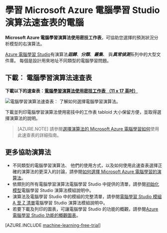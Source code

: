 <properties
    pageTitle="電腦學習演算法速查表 |Microsoft Azure"
    description="可列印的電腦學習演算法速查表可協助您選擇正確的演算法的預測模型 Azure 電腦學習 Studio 中。"
    keywords="演算法速查表，速查表，電腦學習演算法"
    services="machine-learning"
    documentationCenter=""
    authors="brohrer"
    manager="jhubbard"
    editor="cgronlun"/>

<tags
    ms.service="machine-learning"
    ms.workload="data-services"
    ms.tgt_pltfrm="na"
    ms.devlang="na"
    ms.topic="article"
    ms.date="08/09/2016"
    ms.author="brohrer;garye" />


# <a name="machine-learning-algorithm-cheat-sheet-for-microsoft-azure-machine-learning-studio"></a>學習 Microsoft Azure 電腦學習 Studio 演算法速查表的電腦

**Microsoft Azure 電腦學習演算法使用密技工作表**，可協助您選擇的預測狀況分析模型的右演算法。

[Azure 電腦學習 Studio](https://studio.azureml.net/)有演算法***迴歸***、***分類***、***叢集***、 與***異常偵測***系列中的大型文件庫。 每個是設計用來地址不同類型的電腦學習問題。


## <a name="download-machine-learning-algorithm-cheat-sheet"></a>下載︰ 電腦學習演算法速查表

**下載以下的速查表︰[電腦學習演算法使用密技工作表 （11 x 17 英吋）](http://download.microsoft.com/download/A/6/1/A613E11E-8F9C-424A-B99D-65344785C288/microsoft-machine-learning-algorithm-cheat-sheet-v6.pdf)**

![電腦學習演算法速查表︰ 了解如何選擇電腦學習演算法。][cheat-sheet]

[cheat-sheet]: ./media/machine-learning-algorithm-cheat-sheet/machine-learning-algorithm-cheat-sheet-small_v_0_6-01.png

下載並列印電腦學習演算法使用密技中的工作表 tabloid 大小保留方便，並取得選擇演算法的說明。

> [AZURE.NOTE] 請參閱[選擇演算法的 Microsoft Azure 電腦學習如何](machine-learning-algorithm-choice.md)使用此速查表的詳細指南。

## <a name="more-help-with-algorithms"></a>更多協助演算法

* 不同類型的電腦學習演算法、 他們的使用方式，以及如何使用此速查表選擇正確的演算法的更深入的討論，請參閱[如何選擇 Microsoft Azure 電腦學習的演算法](machine-learning-algorithm-choice.md)。
* 依類別的所有電腦學習演算法電腦學習 Studio 中提供的清單，請參閱[初始化模型][initialize-model]電腦學習 Studio 演算法模組說明中。
* 演算法及電腦學習 Studio 中的模組的完整清單，請參閱[電腦學習 Studio 模組 A 至 Z 清單][a-z-list]電腦學習 Studio 演算法模組說明中。
* 若要下載及列印的圖表，可讓電腦學習 Studio 的功能的概觀，請參閱[Azure 電腦學習 Studio 功能的概觀圖表](machine-learning-studio-overview-diagram.md)。


[AZURE.INCLUDE [machine-learning-free-trial](../../includes/machine-learning-free-trial.md)]

<!-- This needs to be updated based on the new Choosing and Algorithm article

## Notes and terminology definitions for the machine learning algorithm cheat sheet

* The suggestions offered in this algorithm cheat sheet are approximate rules-of-thumb. Some can be bent, and some can be flagrantly violated. This is intended to suggest a starting point. Don’t be afraid run a head-to-head competition between several algorithms on your data. There is simply no substitute for understanding the principles of each algorithm and understanding the system that generated your data.

* Every machine learning algorithm has its own style or *inductive bias*. For a specific problem, several algorithms may be appropriate and one algorithm may be a better fit than others. But knowing which will be the best fit beforehand is not always possible. In cases like these, several algorithms are listed together in the cheat sheet. An appropriate strategy would be to try one algorithm, and if the results are not yet satisfactory, try the others. Here’s an example from the [Cortana Intelligence Gallery](http://gallery.cortanaintelligence.com/) of an experiment that tries several algorithms against the same data and compares the results: [Compare Multi-class Classifiers: Letter recognition](http://gallery.cortanaintelligence.com/Details/a635502fc98b402a890efe21cec65b92).

* There are three main categories of machine learning: **supervised learning**, **unsupervised learning**, and **reinforcement learning**.

  * In **supervised learning**, each data point is labeled or associated with a category or value of interest.  An example of a categorical label is assigning an image as either a ‘cat’ or a ‘dog’.  An example of a value label is the sale price associated with a used car. The goal of supervised learning is to study many labeled examples like these, and then to be able to make predictions about future data points - for example, to identify new photos with the correct animal or to assign accurate sale prices to other used cars. This is a popular and useful type of machine learning. All of the modules in Azure Machine Learning are supervised learning algorithms except for [K-Means Clustering][k-means-clustering].

  * In **unsupervised learning**, data points have no labels associated with them. Instead, the goal of an unsupervised learning algorithm is to organize the data in some way or to describe its structure. This can mean grouping it into clusters, as K-means does, or finding different ways of looking at complex data so that it appears simpler.

  * In **reinforcement learning**, the algorithm gets to choose an action in response to each data point. It is a common approach in robotics, where the set of sensor readings at one point in time is a data point, and the algorithm must choose the robot’s next action. It's also a natural fit for Internet of Things applications. The learning algorithm also receives a reward signal a short time later, indicating how good the decision was. Based on this, the algorithm modifies its strategy in order to achieve the highest reward. Currently there are no reinforcement learning algorithm modules in Azure ML.

* **Bayesian methods** make the assumption of statistically independent data points. This means that the unmodeled variability in one data point is uncorrelated with others, that is, it can’t be predicted. For example, if the data being recorded is the number of minutes until the next subway train arrives, two measurements taken a day apart are statistically independent. However, two measurements taken a minute apart are not statistically independent - the value of one is highly predictive of the value of the other.

* **Boosted decision tree regression** takes advantage of feature overlap or interaction among features. That means that, in any given data point, the value of one feature is somewhat predictive of the value of another. For example, in daily high/low temperature data, knowing the low temperature for the day allows you to make a reasonable guess at the high. The information contained in the two features is somewhat redundant.

* Classifying data into more than two categories can be done by either using an inherently multi-class classifier, or by combining a set of two-class classifiers into an **ensemble**. In the ensemble approach, there is a separate two-class classifier for each class - each one separates the data into two categories:  “this class” and “not this class.” Then these classifiers vote on the correct assignment of the data point. This is the operational principle behind [One-vs-All Multiclass][one-vs-all-multiclass].

* Several methods, including logistic regression and the Bayes point machine, assume **linear class boundaries**, that is, that the boundaries between classes are approximately straight lines (or hyperplanes in the more general case). Often this is a characteristic of the data that you don’t know until after you’ve tried to separate it, but it’s something that typically can be learned by visualizing beforehand. If the class boundaries look very irregular, stick with decision trees, decision jungles, support vector machines, or neural networks.

* Neural networks can be used with categorical variables by creating a **dummy variable** for each category and setting it to 1 in cases where the category applies, 0 where it doesn’t.

-->

<!-- This is how you can add a link to the image in HTML. Don't know how to do this in markdown.
<a href="http://download.microsoft.com/download/A/6/1/A613E11E-8F9C-424A-B99D-65344785C288/microsoft-machine-learning-algorithm-cheat-sheet.pdf">
<img src="C:\Users\garye\azure-content-pr\articles\media\machine-learning-algorithm-cheat-sheet\cheat-sheet-small.png">
</a>
-->

<!-- Module References -->
[a-z-list]: https://msdn.microsoft.com/library/azure/dn906033.aspx
[initialize-model]: https://msdn.microsoft.com/library/azure/0c67013c-bfbc-428b-87f3-f552d8dd41f6/
[k-means-clustering]: https://msdn.microsoft.com/library/azure/5049a09b-bd90-4c4e-9b46-7c87e3a36810/
[one-vs-all-multiclass]: https://msdn.microsoft.com/library/azure/7191efae-b4b1-4d03-a6f8-7205f87be664/
